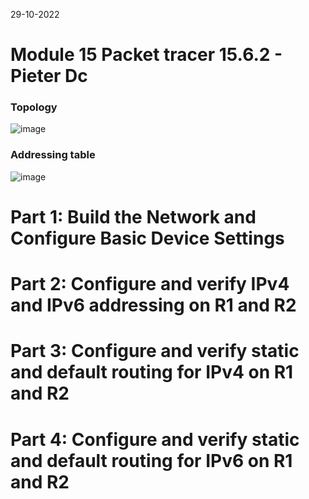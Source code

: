 29-10-2022

# Module 15 Packet tracer 15.6.2 - Pieter Dc

### Topology

![image](https://user-images.githubusercontent.com/100133263/198842121-fb30908a-c8c2-41ca-8551-cdaea3d6cd17.png)


### Addressing table

![image](https://user-images.githubusercontent.com/100133263/198842172-d9b046b8-c35e-424b-afda-e1a9274be356.png)


# Part 1: Build the Network and Configure Basic Device Settings

# Part 2: Configure and verify IPv4 and IPv6 addressing on R1 and R2

# Part 3: Configure and verify static and default routing for IPv4 on R1 and R2

# Part 4: Configure and verify static and default routing for IPv6 on R1 and R2


